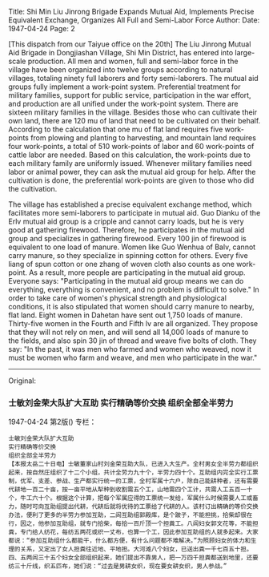 Title: Shi Min Liu Jinrong Brigade Expands Mutual Aid, Implements Precise Equivalent Exchange, Organizes All Full and Semi-Labor Force
Author:
Date: 1947-04-24
Page: 2

[This dispatch from our Taiyue office on the 20th] The Liu Jinrong Mutual Aid Brigade in Dongjiashan Village, Shi Min District, has entered into large-scale production. All men and women, full and semi-labor force in the village have been organized into twelve groups according to natural villages, totaling ninety full laborers and forty semi-laborers. The mutual aid groups fully implement a work-point system. Preferential treatment for military families, support for public service, participation in the war effort, and production are all unified under the work-point system. There are sixteen military families in the village. Besides those who can cultivate their own land, there are 120 mu of land that need to be cultivated on their behalf. According to the calculation that one mu of flat land requires five work-points from plowing and planting to harvesting, and mountain land requires four work-points, a total of 510 work-points of labor and 60 work-points of cattle labor are needed. Based on this calculation, the work-points due to each military family are uniformly issued. Whenever military families need labor or animal power, they can ask the mutual aid group for help. After the cultivation is done, the preferential work-points are given to those who did the cultivation.

The village has established a precise equivalent exchange method, which facilitates more semi-laborers to participate in mutual aid. Guo Dianku of the Erlv mutual aid group is a cripple and cannot carry loads, but he is very good at gathering firewood. Therefore, he participates in the mutual aid group and specializes in gathering firewood. Every 100 jin of firewood is equivalent to one load of manure. Women like Guo Wenhua of Balv, cannot carry manure, so they specialize in spinning cotton for others. Every five liang of spun cotton or one zhang of woven cloth also counts as one work-point. As a result, more people are participating in the mutual aid group. Everyone says: "Participating in the mutual aid group means we can do everything, everything is convenient, and no problem is difficult to solve." In order to take care of women's physical strength and physiological conditions, it is also stipulated that women should carry manure to nearby, flat land. Eight women in Dahetan have sent out 1,750 loads of manure. Thirty-five women in the Fourth and Fifth lv are all organized. They propose that they will not rely on men, and will send all 14,000 loads of manure to the fields, and also spin 30 jin of thread and weave five bolts of cloth. They say: "In the past, it was men who farmed and women who weaved, now it must be women who farm and weave, and men who participate in the war."



<hr /> 

Original: 


### 士敏刘金荣大队扩大互助  实行精确等价交换  组织全部全半劳力

1947-04-24
第2版()
专栏：

    士敏刘金荣大队扩大互助
    实行精确等价交换
    组织全部全半劳力
    【本报太岳二十日电】士敏董家山村刘金荣互助大队，已进入大生产。全村男女全半劳力都组织起来，按自然庄组织了十二个小组，共计全劳力九十个，半劳力四十个。互助组内完全实行工票制，优军、支差、参战、生产都实行统一的工票，全村军属十六户，除自己能耕种者，还有需要代耕地一百二十亩，按一亩平地从犁种到收割需五个工，山地需四个工计，共需人工五百一十个，牛工六十个。根据这个计算，把每个军属应得的工票统一发给，军属什么时候需要人工或畜力，随时可向互助组提出代耕，代耕后就将优待的工票给了代耕的人。该村订出精确的等价交换办法，便利了更多的半劳力参加互助，二闾互助组郭殿库，是个跛子，不能担挑，拾柴却很在行，因之，他参加互助组，就专门拾柴，每拾一百斤顶一个担粪工。八闾妇女郭文花等，不能担粪，专门给人纺花，每纺五两花或织一丈布，也算一个工，因此参加互助组的人就多起来。大家都说：“参加互助组什么都能干，什么都方便，有什么问题都不难解决。”为照顾妇女的体力和生理的关系，又定出了女人担粪往近地、平地担。大河滩八个妇女，已送出粪一千七百五十担。四、五两闾三十五个妇女全部组织起来，她们提出不靠男人，把一万四千担粪都送到地里，还要纺三十斤线，织五匹布，她们说：“过去是男耕女织，现在要女耕女织，男人参战。”
